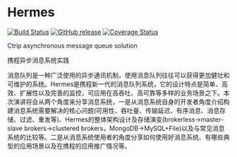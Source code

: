 # Hermes 
[![Build Status](https://travis-ci.org/ctripcorp/hermes.svg?branch=master)](https://travis-ci.org/ctripcorp/hermes)
[![GitHub release](https://img.shields.io/github/release/ctripcorp/hermes.svg)](https://github.com/ctripcorp/hermes/releases)
[![Coverage Status](https://coveralls.io/repos/ctripcorp/hermes/badge.svg?branch=master&service=github)](https://coveralls.io/github/ctripcorp/hermes?branch=master)


Ctrip asynchronous message queue solution


携程异步消息系统实践

消息队列是一种广泛使用的异步通讯机制，使用消息队列往往可以获得更加健壮和可维护的系统。Hermes是携程新一代的消息队列系统，它的设计特点是简单、高效、扩展性以及完善的监控，可应用在高吞吐、高可靠等多样的业务场景之下。本次演讲将会从两个角度来分享消息系统，一是从消息系统自身的开发者角度介绍构建消息系统需要解决的核心问题(可用性、吞吐量、传输延迟、有序消息、消息存储、过滤、重发等)、Hermes的整体架构设计及存储演变(brokerless->master-slave brokers->clustered brokers，MongoDB->MySQL+File)以及与常见消息系统的比较等。二是从消息系统使用者的角度分享如何使用好消息系统、有哪些典型的应用场景以及在携程的应用推广情况等。
